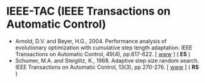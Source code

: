 # IEEE-TAC (IEEE Transactions on Automatic Control)

* Arnold, D.V. and Beyer, H.G., 2004. Performance analysis of evolutionary optimization with cumulative step length adaptation. IEEE Transactions on Automatic Control, 49(4), pp.617-622. [ [www](https://ieeexplore.ieee.org/abstract/document/1284729) ] ( **ES** )
* Schumer, M.A. and Steiglitz, K., 1968. Adaptive step size random search. IEEE Transactions on Automatic Control, 13(3), pp.270-276. [ [www](https://ieeexplore.ieee.org/abstract/document/1098903) ] ( **RS** )

